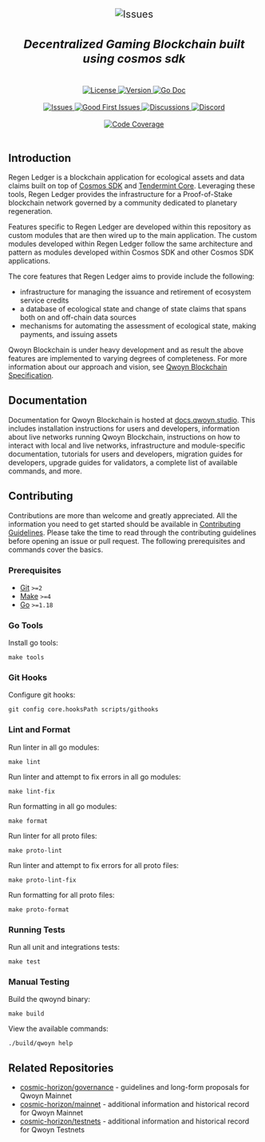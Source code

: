 <div align="center" style="font-size:20px">
    <img alt="Issues" src="https://i.imgur.com/EZBSGwH.png" />
    <h3>
        <i>Decentralized Gaming Blockchain built using cosmos sdk</i>
    </h3>
</div>
<br />
<div align="center">
    <a href="https://github.com/cosmic-horizon/QWOYN/blob/main/LICENSE">
        <img alt="License" src="https://img.shields.io/badge/License-Apache%202.0-blue" />
    </a>
    <a href="https://github.com/cosmic-horizon/QWOYN/releases/latest">
        <img alt="Version" src="https://img.shields.io/github/tag/cosmic-horizon/QWOYN" />
    </a>
    <a href="https://pkg.go.dev/github.com/cosmic-horizon/QWOYN/v5">
        <img alt="Go Doc" src="https://pkg.go.dev/badge/github.com/cosmic-horizon/QWOYN/v5" />
    </a>
</div>
<br />
<div align="center">
    <a href="https://github.com/cosmic-horizon/QWOYN/issues">
        <img alt="Issues" src="https://img.shields.io/github/issues/cosmic-horizon/QWOYN?color=blue" />
    </a>
    <a href="https://github.com/cosmic-horizon/QWOYN/issues?q=is%3Aissue+is%3Aopen+label%3A%22good+first+issue%22">
        <img alt="Good First Issues" src="https://img.shields.io/github/issues/cosmic-horizon/QWOYN/good%20first%20issue?color=blue" />
    </a>
    <a href="https://github.com/cosmic-horizon/QWOYN/discussions">
        <img alt="Discussions" src="https://img.shields.io/github/discussions/cosmic-horizon/QWOYN?color=blue" />
    </a>
    <a href="https://discord.cosmic-horizon.com">
        <img alt="Discord" src="https://img.shields.io/discord/684494798358315010?color=blue" />
    </a>
</div>
<br />
<div align="center">
    <a href="https://codecov.io/gh/cosmic-horizon/QWOYN	">
        <img alt="Code Coverage" src="https://codecov.io/gh/cosmic-horizon/branch/main/graph/badge.svg" />
    </a>
</div>
<br />

## Introduction

Regen Ledger is a blockchain application for ecological assets and data claims built on top of [Cosmos SDK](http://github.com/cosmos/cosmos-sdk) and [Tendermint Core](http://github.com/tendermint/tendermint). Leveraging these tools, Regen Ledger provides the infrastructure for a Proof-of-Stake blockchain network governed by a community dedicated to planetary regeneration.

Features specific to Regen Ledger are developed within this repository as custom modules that are then wired up to the main application. The custom modules developed within Regen Ledger follow the same architecture and pattern as modules developed within Cosmos SDK and other Cosmos SDK applications.

The core features that Regen Ledger aims to provide include the following:

- infrastructure for managing the issuance and retirement of ecosystem service credits
- a database of ecological state and change of state claims that spans both on and off-chain data sources
- mechanisms for automating the assessment of ecological state, making payments, and issuing assets

Qwoyn Blockchain is under heavy development and as result the above features are implemented to varying degrees of completeness. For more information about our approach and vision, see [Qwoyn Blockchain Specification](specs/qwoyn-blockchain.md).

## Documentation

Documentation for Qwoyn Blockchain is hosted at [docs.qwoyn.studio](https://docs.qwoyn.studio). This includes installation instructions for users and developers, information about live networks running Qwoyn Blockchain, instructions on how to interact with local and live networks, infrastructure and module-specific documentation, tutorials for users and developers, migration guides for developers, upgrade guides for validators, a complete list of available commands, and more.

## Contributing

Contributions are more than welcome and greatly appreciated. All the information you need to get started should be available in [Contributing Guidelines](./CONTRIBUTING.md). Please take the time to read through the contributing guidelines before opening an issue or pull request. The following prerequisites and commands cover the basics.

### Prerequisites

- [Git](https://git-scm.com) `>=2`
- [Make](https://www.gnu.org/software/make/) `>=4`
- [Go](https://golang.org/) `>=1.18`

### Go Tools

Install go tools:

```
make tools
```

### Git Hooks

Configure git hooks:

```
git config core.hooksPath scripts/githooks
```

### Lint and Format

Run linter in all go modules:

```
make lint
```

Run linter and attempt to fix errors in all go modules:

```
make lint-fix
```

Run formatting in all go modules:

```
make format
```

Run linter for all proto files:

```
make proto-lint
```

Run linter and attempt to fix errors for all proto files:

```
make proto-lint-fix
```

Run formatting for all proto files:

```
make proto-format
```

### Running Tests

Run all unit and integrations tests:

```
make test
```

### Manual Testing

Build the qwoynd binary:

```
make build
```

View the available commands:

```
./build/qwoyn help
```

## Related Repositories

- [cosmic-horizon/governance](https://github.com/cosmic-horizon/governance) - guidelines and long-form proposals for Qwoyn Mainnet
- [cosmic-horizon/mainnet](https://github.com/cosmic-horizon/mainnet) - additional information and historical record for Qwoyn Mainnet
- [cosmic-horizon/testnets](https://github.com/cosmic-horizon/testnets) - additional information and historical record for Qwoyn Testnets
